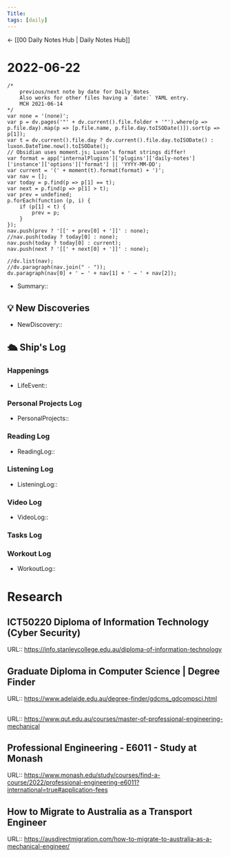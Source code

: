 ```yaml
---
Title:
tags: [daily]
---
```


<- [[00 Daily Notes Hub | Daily Notes Hub]]

# 2022-06-22
```dataviewjs
/*
    previous/next note by date for Daily Notes
    Also works for other files having a `date:` YAML entry.
    MCH 2021-06-14
*/
var none = '(none)';
var p = dv.pages('"' + dv.current().file.folder + '"').where(p => p.file.day).map(p => [p.file.name, p.file.day.toISODate()]).sort(p => p[1]);
var t = dv.current().file.day ? dv.current().file.day.toISODate() : luxon.DateTime.now().toISODate();
// Obsidian uses moment.js; Luxon’s format strings differ!
var format = app['internalPlugins']['plugins']['daily-notes']['instance']['options']['format'] || 'YYYY-MM-DD';
var current = '(' + moment(t).format(format) + ')';
var nav = [];
var today = p.find(p => p[1] == t);
var next = p.find(p => p[1] > t);
var prev = undefined;
p.forEach(function (p, i) {
    if (p[1] < t) {
        prev = p;
    }
});
nav.push(prev ? '[[' + prev[0] + ']]' : none);
//nav.push(today ? today[0] : none);
nav.push(today ? today[0] : current);
nav.push(next ? '[[' + next[0] + ']]' : none);

//dv.list(nav);
//dv.paragraph(nav.join(" · "));
dv.paragraph(nav[0] + ' ← ' + nav[1] + ' → ' + nav[2]);
```

- Summary:: 

## 💡 New Discoveries
- NewDiscovery::

## 🛳️ Ship's Log


### Happenings
- LifeEvent:: 

### Personal Projects Log
- PersonalProjects::

### Reading Log
- ReadingLog:: 

### Listening Log
- ListeningLog::

### Video Log
- VideoLog::

### Tasks Log


### Workout Log
- WorkoutLog::

# Research
## ICT50220 Diploma of Information Technology (Cyber Security)
URL:: https://info.stanleycollege.edu.au/diploma-of-information-technology
## Graduate Diploma in Computer Science | Degree Finder
URL:: https://www.adelaide.edu.au/degree-finder/gdcms_gdcompsci.html
## 
URL:: https://www.qut.edu.au/courses/master-of-professional-engineering-mechanical
## Professional Engineering - E6011 - Study at Monash
URL:: https://www.monash.edu/study/courses/find-a-course/2022/professional-engineering-e6011?international=true#application-fees
## How to Migrate to Australia as a Transport Engineer
URL:: https://ausdirectmigration.com/how-to-migrate-to-australia-as-a-mechanical-engineer/
